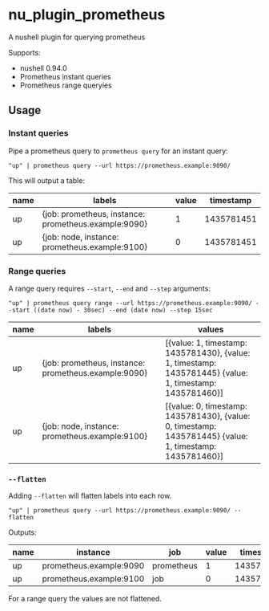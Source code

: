 # nu_plugin_prometheus

A nushell plugin for querying prometheus

Supports:
* nushell 0.94.0
* Prometheus instant queries
* Prometheus range queryies

## Usage

### Instant queries

Pipe a prometheus query to `prometheus query` for an instant query:

`"up" | prometheus query --url https://prometheus.example:9090/`

This will output a table:

|name|labels|value|timestamp|
|-|-|-|-|
|up|{job: prometheus, instance: prometheus.example:9090}|1|1435781451|
|up|{job: node, instance: prometheus.example:9100}|0|1435781451|

### Range queries

A range query requires `--start`, `--end` and `--step` arguments:

`"up" | prometheus query range --url https://prometheus.example:9090/ --start ((date now) - 30sec) --end (date now) --step 15sec`

|name|labels|values|
|-|-|-|
|up|{job: prometheus, instance: prometheus.example:9090}|[{value: 1, timestamp: 1435781430}, {value: 1, timestamp: 1435781445} {value: 1, timestamp: 1435781460}]|
|up|{job: node, instance: prometheus.example:9100}|[{value: 0, timestamp: 1435781430}, {value: 0, timestamp: 1435781445} {value: 1, timestamp: 1435781460}]|

### `--flatten`

Adding `--flatten` will flatten labels into each row.

`"up" | prometheus query --url https://prometheus.example:9090/ --flatten`

Outputs:

|name|instance|job|value|timestamp|
|-|-|-|-|-|
|up|prometheus.example:9090|prometheus|1|1435781451|
|up|prometheus.example:9100|job|0|1435781451|

For a range query the values are not flattened.

